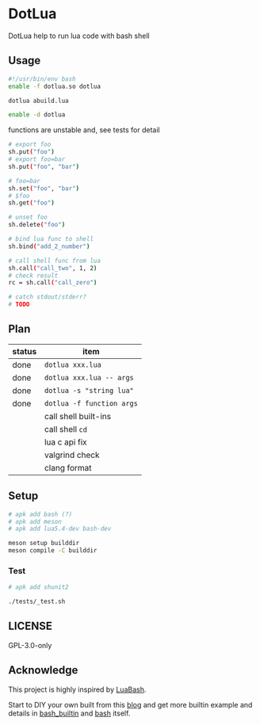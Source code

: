 # DotLua

DotLua help to run lua code with bash shell

## Usage

```bash
#!/usr/bin/env bash
enable -f dotlua.so dotlua

dotlua abuild.lua

enable -d dotlua
```

functions are unstable and, see tests for detail

```bash
# export foo
sh.put("foo")
# export foo=bar
sh.put("foo", "bar")

# foo=bar
sh.set("foo", "bar")
# $foo
sh.get("foo")

# unset foo
sh.delete("foo")

# bind lua func to shell
sh.bind("add_2_number")

# call shell func from lua
sh.call("call_two", 1, 2)
# check result
rc = sh.call("call_zero")

# catch stdout/stderr?
# TODO
```

## Plan

| status | item                      |
| ------ | ------------------------- |
| done   | `dotlua xxx.lua`          |
| done   | `dotlua xxx.lua -- args`  |
| done   | `dotlua -s "string lua"`  |
| done   | `dotlua -f function args` |
|        | call shell built-ins      |
|        | call shell `cd`           |
|        | lua c api fix             |
|        | valgrind check            |
|        | clang format              |

## Setup

```bash
# apk add bash (?)
# apk add meson
# apk add lua5.4-dev bash-dev

meson setup builddir
meson compile -C builddir
```

### Test

```bash
# apk add shunit2

./tests/_test.sh
```

## LICENSE

GPL-3.0-only

## Acknowledge

This project is highly inspired by [LuaBash][1].

Start to DIY your own built from this [blog][2] and get more builtin example
and details in [bash_builtin][3] and [bash][4] itself.

[1]: https://github.com/alfredopalhares/LuaBash
[2]: https://blog.dario-hamidi.de/a/build-a-bash-builtin
[3]: https://github.com/cjungmann/bash_builtin
[4]: http://git.savannah.gnu.org/cgit/bash.git/
